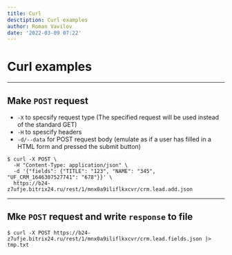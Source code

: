 ```yaml
---
title: Curl
desctiption: Curl examples
author: Roman Vavilov
date: '2022-03-09 07:22'
---
```


# Curl examples

---------------------

## Make `POST` request
- `-X` to specsify request type (The specified request will be used instead of the standard GET)
- `-H` to spescify headers
- `-d/--data` for POST request body (emulate as if a user has filled in a HTML form and pressed the submit button)

```Shell
$ curl -X POST \
  -H "Content-Type: application/json" \
  -d '{"fields": {"TITLE": "123", "NAME": "345", "UF_CRM_1646307527741": "678"}}' \
  https://b24-z7ufje.bitrix24.ru/rest/1/mnx0a9iliflkxcvr/crm.lead.add.json
```

---------------------

## Mke `POST` request and write `response` to file

```Shell
$ curl -X POST https://b24-z7ufje.bitrix24.ru/rest/1/mnx0a9iliflkxcvr/crm.lead.fields.json |> tmp.txt
```
